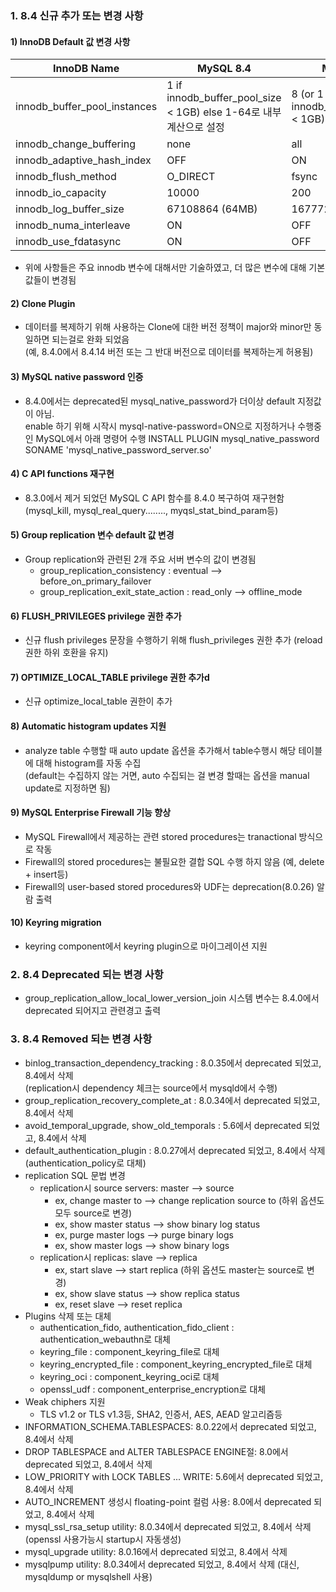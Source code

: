 ### 1. 8.4 신규 추가 또는 변경 사항
#### 1) InnoDB Default 값 변경 사항    
| InnoDB Name | MySQL 8.4 | MySQL 8.0 |
|---|---|---|
|innodb_buffer_pool_instances| 1 if innodb_buffer_pool_size < 1GB) else 1-64로 내부계산으로 설정 | 8 (or 1 if innodb_buffer_pool_size < 1GB) | 
|innodb_change_buffering| none | all |
|innodb_adaptive_hash_index| OFF | ON |
|innodb_flush_method| O_DIRECT | fsync |
|innodb_io_capacity| 10000 | 200 |
|innodb_log_buffer_size| 67108864 (64MB) | 16777216 (16MB) |
|innodb_numa_interleave| ON | OFF |
|innodb_use_fdatasync| ON | OFF |
- 위에 사항들은 주요 innodb 변수에 대해서만 기술하였고, 더 많은 변수에 대해 기본값들이 변경됨    

#### 2) Clone Plugin
- 데이터를 복제하기 위해 사용하는 Clone에 대한 버전 정책이 major와 minor만 동일하면 되는걸로 완화 되었음    
  (예, 8.4.0에서 8.4.14 버전 또는 그 반대 버전으로 데이터를 복제하는게 허용됨)

#### 3) MySQL native password 인증
- 8.4.0에서는 deprecated된 mysql_native_password가 더이상 default 지정값이 아님.    
  enable 하기 위해 시작시 mysql-native-password=ON으로 지정하거나 수행중인 MySQL에서 아래 명령어 수행
  INSTALL PLUGIN mysql_native_password SONAME 'mysql_native_password_server.so'

#### 4) C API functions 재구현
- 8.3.0에서 제거 되었던 MySQL C API 함수를 8.4.0 복구하여 재구현함    
  (mysql_kill, mysql_real_query........, myqsl_stat_bind_param등)

#### 5) Group replication 변수 default 값 변경
- Group replication와 관련된 2개 주요 서버 변수의 값이 변경됨
  - group_replication_consistency : eventual --> before_on_primary_failover
  - group_replication_exit_state_action : read_only --> offline_mode

#### 6) FLUSH_PRIVILEGES privilege 권한 추가
- 신규 flush privileges 문장을 수행하기 위해 flush_privileges 권한 추가 (reload 권한 하위 호환을 유지)

#### 7) OPTIMIZE_LOCAL_TABLE privilege 권한 추가d
- 신규 optimize_local_table 권한이 추가

#### 8) Automatic histogram updates 지원
- analyze table 수행할 때 auto update 옵션을 추가해서 table수행시 해당 테이블에 대해 histogram를 자동 수집   
  (default는 수집하지 않는 거면, auto 수집되는 걸 변경 할때는 옵션을 manual update로 지정하면 됨)

#### 9) MySQL Enterprise Firewall 기능 향상
- MySQL Firewall에서 제공하는 관련 stored procedures는 tranactional 방식으로 작동
- Firewall의 stored procedures는 불필요한 결합 SQL 수행 하지 않음 (예, delete + insert등)
- Firewall의 user-based stored procedures와 UDF는 deprecation(8.0.26) 알람 출력

#### 10) Keyring migration 
- keyring component에서 keyring plugin으로 마이그레이션 지원

### 2. 8.4 Deprecated 되는 변경 사항
- group_replication_allow_local_lower_version_join 시스템 변수는 8.4.0에서 deprecated 되어지고 관련경고 출력

### 3. 8.4 Removed 되는 변경 사항
- binlog_transaction_dependency_tracking : 8.0.35에서 deprecated 되었고, 8.4에서 삭제    
  (replication시 dependency 체크는 source에서 mysqld에서 수행)
- group_replication_recovery_complete_at : 8.0.34에서 deprecated 되었고, 8.4에서 삭제
- avoid_temporal_upgrade, show_old_temporals : 5.6에서 deprecated 되었고, 8.4에서 삭제
- default_authentication_plugin : 8.0.27에서 deprecated 되었고, 8.4에서 삭제 (authentication_policy로 대체)
- replication SQL 문법 변경
  - replication시 source servers: master --> source 
    - ex, change master to --> change replication source to  (하위 옵션도 모두 source로 변경) 
    - ex, show master status --> show binary log status
    - ex, purge master logs --> purge binary logs
    - ex, show master logs --> show binary logs
  - replication시 replicas: slave --> replica
    - ex, start slave --> start replica  (하위 옵션도 master는 source로 변경)
    - ex, show slave status --> show replica status
    - ex, reset slave --> reset replica
- Plugins 삭제 또는 대체
  - authentication_fido, authentication_fido_client : authentication_webauthn로 대체
  - keyring_file : component_keyring_file로 대체
  - keyring_encrypted_file : component_keyring_encrypted_file로 대체
  - keyring_oci : component_keyring_oci로 대체
  - openssl_udf : component_enterprise_encryption로 대체
- Weak chiphers 지원
  - TLS v1.2 or TLS v1.3등, SHA2, 인증서, AES, AEAD 알고리즘등
- INFORMATION_SCHEMA.TABLESPACES: 8.0.22에서 deprecated 되었고, 8.4에서 삭제
- DROP TABLESPACE and ALTER TABLESPACE ENGINE절: 8.0에서 deprecated 되었고, 8.4에서 삭제
- LOW_PRIORITY with LOCK TABLES ... WRITE: 5.6에서 deprecated 되었고, 8.4에서 삭제
- AUTO_INCREMENT 생성시 floating-point 컬럼 사용: 8.0에서 deprecated 되었고, 8.4에서 삭제
- mysql_ssl_rsa_setup utility: 8.0.34에서 deprecated 되었고, 8.4에서 삭제 (openssl 사용가능시 startup시 자동생성)
- mysql_upgrade utility: 8.0.16에서 deprecated 되었고, 8.4에서 삭제
- mysqlpump utility: 8.0.34에서 deprecated 되었고, 8.4에서 삭제 (대신, mysqldump or mysqlshell 사용)
